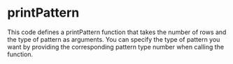 # printPattern
This code defines a printPattern function that takes the number of rows and the type of pattern as arguments. You can specify the type of pattern you want by providing the corresponding pattern type number when calling the function.
